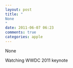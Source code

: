 ```yaml
---
layout: post
title: "
None
"
date: 2011-06-07 06:23
comments: true
categories: apple
---
```


None


Watching WWDC 2011 keynote

